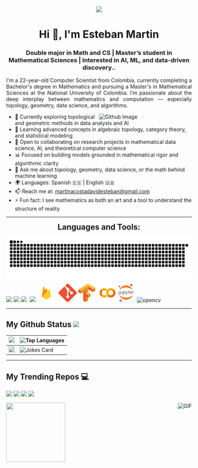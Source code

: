 <h3 align="center">
<img src="https://github.com/sourabmaity/sourabmaity/blob/main/header_.png" >
</h3>

<h1 align="center">Hi 👋, I'm Esteban Martin</h1>
<h3 align="center">Double major in Math and CS | Master’s student in Mathematical Sciences | Interested in AI, ML, and data-driven discovery..</h3>

<p align="justify">
I'm a 22-year-old Computer Scientist from Colombia, currently completing a Bachelor's degree in Mathematics and pursuing a Master's in Mathematical Sciences at the National University of Colombia. I’m passionate about the deep interplay between mathematics and computation — especially topology, geometry, data science, and algorithms.
</p>


<img width="50%" align="right" alt="Github Image" src="https://user-images.githubusercontent.com/74038190/225813708-98b745f2-7d22-48cf-9150-083f1b00d6c9.gif" />

- 🔭 Currently exploring topological and geometric methods in data analysis and AI  
- 🌱 Learning advanced concepts in algebraic topology, category theory, and statistical modeling  
- 🤝 Open to collaborating on research projects in mathematical data science, AI, and theoretical computer science  
- 📊 Focused on building models grounded in mathematical rigor and algorithmic clarity  
- 💬 Ask me about topology, geometry, data science, or the math behind machine learning  
- 🌍 Languages: Spanish 🇪🇸 | English 🇬🇧  
- 📫 Reach me at: [martinacostadavidesteban@gmail.com](mailto:martinacostadavidesteban@gmail.com)  
- ⚡ Fun fact: I see mathematics as both an art and a tool to understand the structure of reality  



-------------------
<h2 align="center" style="margin: 10px;">Languages and Tools:</h2>
<p align = "center">
	<img src = "https://github.com/7oSkaaa/7oSkaaa/blob/output/github-contribution-grid-snake.svg?" alt = "Snake Game"/>
</p>


<img src = 'https://github.com/sourabmaity/sourabmaity/blob/main/assets/logo/cpp.png' height='40'/>&nbsp;<img src = 'https://github.com/sourabmaity/sourabmaity/blob/main/assets/logo/python.png' height='40'/>&nbsp;<img src = 'https://github.com/sourabmaity/sourabmaity/blob/main/assets/logo/java.png' height='40'/>&nbsp; <img src = 'https://github.com/sourabmaity/sourabmaity/blob/main/assets/logo/html.png' width='40'/>&nbsp;<img src = 'https://github.com/saumya66/saumya66/blob/main/assets/logo/firebase.png' height='50'/>&nbsp;
<img src = 'https://github.com/saumya66/saumya66/blob/main/assets/logo/git.png' height='50'/>&nbsp;<img src = 'https://github.com/saumya66/saumya66/blob/main/assets/logo/tens.png' height='50'/>&nbsp;  <img src = 'https://github.com/saumya66/saumya66/blob/main/assets/logo/colab.png' height='50'/>&nbsp;<img src = 'https://github.com/saumya66/saumya66/blob/main/assets/logo/jupy.png' height='50'/>&nbsp;
<img src="https://www.vectorlogo.zone/logos/opencv/opencv-icon.svg" alt="opencv" width="40" height="40"/>

-------------------

## My Github Status <img src="https://media.giphy.com/media/iY8CRBdQXODJSCERIr/giphy.gif" width="50px">
| ![](https://github-readme-stats.vercel.app/api?username=EsteArgMartAcosta&show_icons=true&bg_color=45,fc00ff,00dbde&title_color=fff&text_color=fff) | ![Top Languages](https://github-readme-stats.vercel.app/api/top-langs/?username=EsteArgMartAcosta) |
| --- | --- |
| ![](https://github-readme-streak-stats.herokuapp.com/?user=sourabmaity) | ![Jokes Card](https://readme-jokes.vercel.app/api) |



-------------------

## My Trending Repos 💻

[![](https://github-readme-stats.vercel.app/api/pin/?username=EsteArgMartAcosta&repo=Laboratorio-Criptograf-a&bg_color=45,fc00ff,00dbde&title_color=fff&text_color=fff)](https://github.com/EsteArgMartAcosta/Laboratorio-Criptograf-a)
[![](https://github-readme-stats.vercel.app/api/pin/?username=EsteArgMartAcosta&repo=Aeropouerto&bg_color=45,fc00ff,00dbde&title_color=fff&text_color=fff)](https://github.com/EsteArgMartAcosta/Aeropouerto)
[![](https://github-readme-stats.vercel.app/api/pin/?username=EsteArgMartAcosta&repo=Criptograf-a-Proyecto&bg_color=45,fc00ff,00dbde&title_color=fff&text_color=fff)](https://github.com/EsteArgMartAcosta/Criptograf-a-Proyecto)
[![](https://github-readme-stats.vercel.app/api/pin/?username=EsteArgMartAcosta&repo=Game-of-Amazon&bg_color=45,fc00ff,00dbde&title_color=fff&text_color=fff)](https://github.com/EsteArgMartAcosta/Game-of-Amazon)



<img align="right" alt="GIF" height="160px" src="https://octodex.github.com/images/daftpunktocat-thomas.gif" />
<img src="https://octodex.github.com/images/daftpunktocat-guy.gif" height="160px" width="160px"> 


